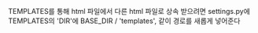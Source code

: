 TEMPLATES를 통해 html 파일에서 다른 html 파일로 상속 받으려면 settings.py에 TEMPLATES의 'DIR'에 BASE_DIR / 'templates', 같이 경로를 새롭게 넣어준다
